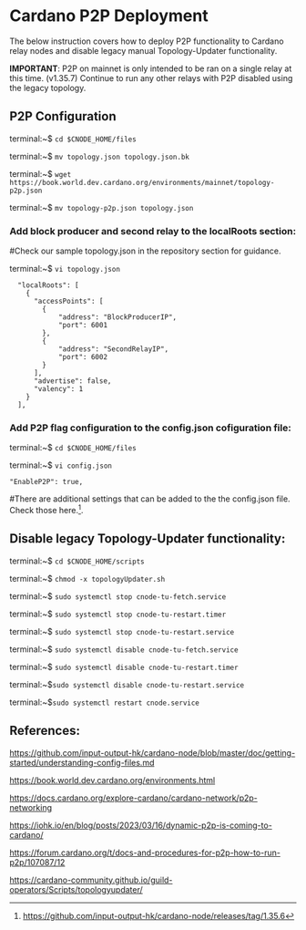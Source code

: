 # Cardano P2P Deployment

The below instruction covers how to deploy P2P functionality to Cardano relay nodes and disable legacy manual Topology-Updater functionality.

**IMPORTANT**: P2P on mainnet is only intended to be ran on a single relay at this time. (v1.35.7) Continue to run any other relays with P2P disabled using the legacy topology.

## P2P Configuration

terminal:~$ `cd $CNODE_HOME/files`

terminal:~$ `mv topology.json topology.json.bk`

terminal:~$ `wget https://book.world.dev.cardano.org/environments/mainnet/topology-p2p.json`

terminal:~$ `mv topology-p2p.json topology.json`

### Add block producer and second relay to the localRoots section:

#Check our sample topology.json in the repository section for guidance.

terminal:~$ `vi topology.json`

```
  "localRoots": [
    {
      "accessPoints": [
        {
            "address": "BlockProducerIP",
            "port": 6001
        },
        {
            "address": "SecondRelayIP",
            "port": 6002
        }
      ],
      "advertise": false,
      "valency": 1
    }
  ],
  ```

### Add P2P flag configuration to the config.json cofiguration file:

terminal:~$ `cd $CNODE_HOME/files`

terminal:~$ `vi config.json`

`"EnableP2P": true,`

#There are additional settings that can be added to the the config.json file. Check those here.[^1].

## Disable legacy Topology-Updater functionality:

terminal:~$ `cd $CNODE_HOME/scripts`

terminal:~$ `chmod -x topologyUpdater.sh`

terminal:~$ `sudo systemctl stop cnode-tu-fetch.service`

terminal:~$ `sudo systemctl stop cnode-tu-restart.timer`

terminal:~$ `sudo systemctl stop cnode-tu-restart.service`

terminal:~$ `sudo systemctl disable cnode-tu-fetch.service`

terminal:~$ `sudo systemctl disable cnode-tu-restart.timer`

terminal:~$`sudo systemctl disable cnode-tu-restart.service`

terminal:~$`sudo systemctl restart cnode.service`

## References:

[^1]: https://github.com/input-output-hk/cardano-node/releases/tag/1.35.6

https://github.com/input-output-hk/cardano-node/blob/master/doc/getting-started/understanding-config-files.md

https://book.world.dev.cardano.org/environments.html

https://docs.cardano.org/explore-cardano/cardano-network/p2p-networking

https://iohk.io/en/blog/posts/2023/03/16/dynamic-p2p-is-coming-to-cardano/

https://forum.cardano.org/t/docs-and-procedures-for-p2p-how-to-run-p2p/107087/12

https://cardano-community.github.io/guild-operators/Scripts/topologyupdater/
